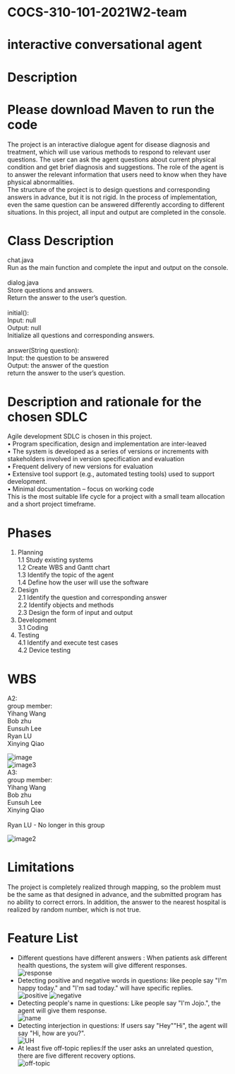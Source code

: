 # COCS-310-101-2021W2-team 
# interactive conversational agent
# Description

# Please download Maven to run the code<Br/>
The project is an interactive dialogue agent for disease diagnosis and treatment, which will use various methods to respond to relevant user questions. The user can ask the agent questions about current physical condition and get brief diagnosis and suggestions. The role of the agent is to answer the relevant information that users need to know when they have physical abnormalities.<Br/>
The structure of the project is to design questions and corresponding answers in advance, but it is not rigid. In the process of implementation, even the same question can be answered differently according to different situations. In this project, all input and output are completed in the console.<Br/>
# Class Description
chat.java<Br/>
Run as the main function and complete the input and output on the console.<Br/><Br/>
dialog.java<Br/>
Store questions and answers.<Br/>
Return the answer to the user’s question.<Br/><Br/>
initial():<Br/>
Input: null<Br/>
Output: null<Br/>
Initialize all questions and corresponding answers.<Br/><Br/>
answer(String question):<Br/>
Input: the question to be answered<Br/>
Output: the answer of the question<Br/>
return the answer to the user’s question.<Br/>
# Description and rationale for the chosen SDLC
Agile development SDLC is chosen in this project.<Br/>
• Program specification, design and implementation are inter-leaved<Br/>
• The system is developed as a series of versions or increments with stakeholders involved in version specification and evaluation<Br/>
• Frequent delivery of new versions for evaluation<Br/>
• Extensive tool support (e.g., automated testing tools) used to support development.<Br/>
• Minimal documentation – focus on working code<Br/>
This is the most suitable life cycle for a project with a small team allocation and a short project timeframe.<Br/>
# Phases
1. Planning<Br/>
1.1 Study existing systems<Br/>
1.2 Create WBS and Gantt chart<Br/>
1.3 Identify the topic of the agent<Br/>
1.4 Define how the user will use the software<Br/>
2. Design<Br/>
2.1 Identify the question and corresponding answer<Br/>
2.2 Identify objects and methods<Br/>
2.3 Design the form of input and output<Br/>
3. Development<Br/>
3.1 Coding<Br/>
4. Testing<Br/>
4.1 Identify and execute test cases<Br/>
4.2 Device testing<Br/>
# WBS
A2:<Br/>
group member: <Br/>
Yihang Wang<Br/>
Bob zhu<Br/>
Eunsuh Lee<Br/>
Ryan LU <Br/>
Xinying Qiao<Br/>

![image](https://github.com/yihang9344/COCS-310-101-2021W2-team/blob/main/image.png)<Br/>
![image3](https://github.com/yihang9344/COCS-310-101-2021W2-team/blob/main/image3.png)<Br/>
A3:<Br/>
group member: <Br/>
Yihang Wang<Br/>
Bob zhu<Br/>
Eunsuh Lee<Br/>
Xinying Qiao<Br/>
<Br/>
Ryan LU - No longer in this group<Br/>

![image2](https://github.com/yihang9344/COCS-310-101-2021W2-team/blob/main/image2.png)

# Limitations
The project is completely realized through mapping, so the problem must be the same as that designed in advance, and the submitted program has no ability to correct errors.
In addition, the answer to the nearest hospital is realized by random number, which is not true.

# Feature List
- Different questions have different answers : When patients ask different health questions, the system will give different responses.<Br/>
 ![response](https://github.com/yihang9344/COCS-310-101-2021W2-team/blob/main/different%20replies.png)
- Detecting positive and negative words in questions: like people say "I'm happy today." and "I'm sad today." will have specific replies.<Br/>
 ![positive](https://github.com/yihang9344/COCS-310-101-2021W2-team/blob/main/positive%20words.png)
 ![negative](https://github.com/yihang9344/COCS-310-101-2021W2-team/blob/main/negative%20words.jpeg)
- Detecting people's name in questions: Like people say "I'm Jojo.", the agent will give them response.<Br/>
 ![name](https://github.com/yihang9344/COCS-310-101-2021W2-team/blob/main/name.jpeg)
- Detecting interjection in questions: If users say "Hey""Hi", the agent will say "Hi, how are you?".<Br/>
 ![UH](https://github.com/yihang9344/COCS-310-101-2021W2-team/blob/main/UH.jpeg)
- At least five off-topic replies:If the user asks an unrelated question, there are five different recovery options.<Br/>
 ![off-topic](https://github.com/yihang9344/COCS-310-101-2021W2-team/blob/main/5%20out-off%20topic.png)

